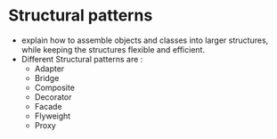 # Structural patterns

- explain how to assemble objects and classes into larger structures, while keeping the structures flexible and efficient.
- Different Structural patterns are :
  - Adapter
  - Bridge
  - Composite
  - Decorator
  - Facade
  - Flyweight
  - Proxy
